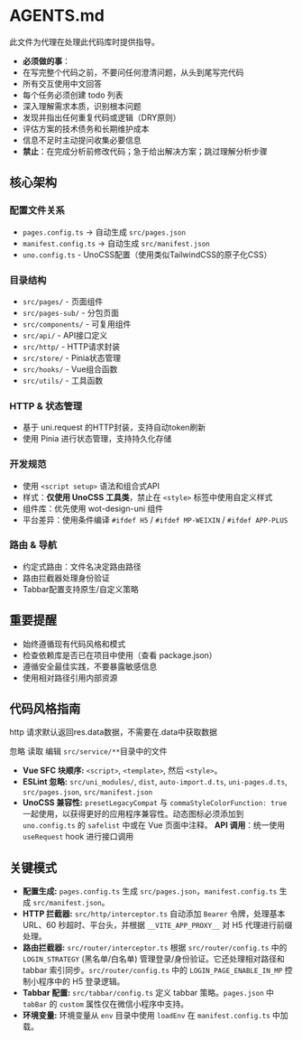 # AGENTS.md

此文件为代理在处理此代码库时提供指导。

*   **必须做的事**：
*   在写完整个代码之前，不要问任何澄清问题，从头到尾写完代码
*   所有交互使用中文回答
*   每个任务必须创建 todo 列表
*   深入理解需求本质，识别根本问题
*   发现并指出任何重复代码或逻辑（DRY原则）
*   评估方案的技术债务和长期维护成本
*   信息不足时主动提问收集必要信息
*   **禁止**：在完成分析前修改代码；急于给出解决方案；跳过理解分析步骤

## 核心架构
  ### 配置文件关系
  - `pages.config.ts` → 自动生成 `src/pages.json`
  - `manifest.config.ts` → 自动生成 `src/manifest.json`
  - `uno.config.ts` - UnoCSS配置（使用类似TailwindCSS的原子化CSS）

### 目录结构
- `src/pages/` - 页面组件
- `src/pages-sub/` - 分包页面
- `src/components/` - 可复用组件
- `src/api/` - API接口定义
- `src/http/` - HTTP请求封装
- `src/store/` - Pinia状态管理
- `src/hooks/` - Vue组合函数
- `src/utils/` - 工具函数

### HTTP & 状态管理
- 基于 uni.request 的HTTP封装，支持自动token刷新
- 使用 Pinia 进行状态管理，支持持久化存储

 ### 开发规范
  - 使用 `<script setup>` 语法和组合式API
  - 样式：**仅使用 UnoCSS 工具类**，禁止在 `<style>` 标签中使用自定义样式
  - 组件库：优先使用 wot-design-uni 组件
  - 平台差异：使用条件编译 `#ifdef H5` / `#ifdef MP-WEIXIN` / `#ifdef APP-PLUS`

### 路由 & 导航
- 约定式路由：文件名决定路由路径
- 路由拦截器处理身份验证
- Tabbar配置支持原生/自定义策略

## 重要提醒
- 始终遵循现有代码风格和模式
- 检查依赖库是否已在项目中使用（查看 package.json）
- 遵循安全最佳实践，不要暴露敏感信息
- 使用相对路径引用内部资源

## 代码风格指南
http 请求默认返回res.data数据，不需要在.data中获取数据

忽略 读取 编辑 `src/service/**`目录中的文件
*   **Vue SFC 块顺序:** `<script>`, `<template>`, 然后 `<style>`。
*   **ESLint 忽略:** `src/uni_modules/`, `dist`, `auto-import.d.ts`, `uni-pages.d.ts`, `src/pages.json`, `src/manifest.json`
*   **UnoCSS 兼容性:** `presetLegacyCompat` 与 `commaStyleColorFunction: true` 一起使用，以获得更好的应用程序兼容性。动态图标必须添加到 `uno.config.ts` 的 `safelist` 中或在 Vue 页面中注释。
**API 调用**：统一使用 `useRequest` hook 进行接口调用

## 关键模式

*   **配置生成:** `pages.config.ts` 生成 `src/pages.json`，`manifest.config.ts` 生成 `src/manifest.json`。
*   **HTTP 拦截器:** `src/http/interceptor.ts` 自动添加 `Bearer` 令牌，处理基本 URL、60 秒超时、平台头，并根据 `__VITE_APP_PROXY__` 对 H5 代理进行前缀处理。
*   **路由拦截器:** `src/router/interceptor.ts` 根据 `src/router/config.ts` 中的 `LOGIN_STRATEGY` (黑名单/白名单) 管理登录/身份验证。它还处理相对路径和 tabbar 索引同步。`src/router/config.ts` 中的 `LOGIN_PAGE_ENABLE_IN_MP` 控制小程序中的 H5 登录逻辑。
*   **Tabbar 配置:** `src/tabbar/config.ts` 定义 tabbar 策略。`pages.json` 中 `tabBar` 的 `custom` 属性仅在微信小程序中支持。
*   **环境变量:** 环境变量从 `env` 目录中使用 `loadEnv` 在 `manifest.config.ts` 中加载。
